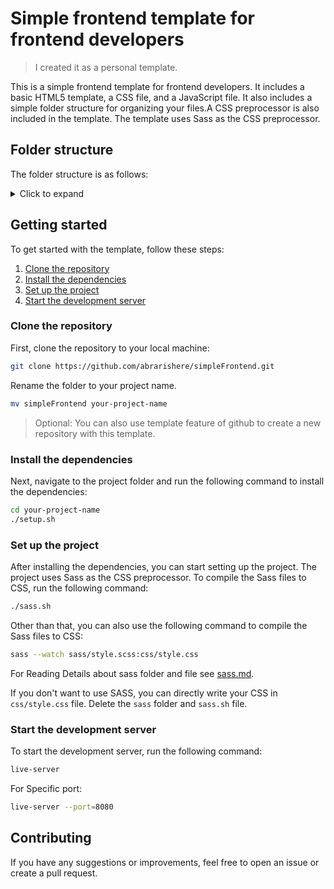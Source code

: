 # Simple frontend template for frontend developers

>I created it as a personal template.

This is a simple frontend template for frontend developers. It includes a basic HTML5 template, a CSS file, and a JavaScript file. It also includes a simple folder structure for organizing your files.A CSS preprocessor is also included in the template. The template uses Sass as the CSS preprocessor.

## Folder structure

The folder structure is as follows:
<details>
<summary>Click to expand</summary>

```
.
├── README.md
|── sass.md
├── css
│   ├── style.css
│   └── style.css.map
├── index.html
├── js
│   └── index.js
├── sass
│   ├── components
│   │   ├── _index.scss
│   │   └── header.scss
│   ├── style.scss
│   └── utils
│       ├── _index.scss
│       ├── functions.scss
│       ├── mediaqueries.scss
│       ├── mixins.scss
│       └── variables.scss
├── sass.sh
└── setup.sh

6 directories, 15 files
```
</details>

## Getting started

To get started with the template, follow these steps:

1. [Clone the repository](#clone-the-repository)
2. [Install the dependencies](#install-the-dependencies)
3. [Set up the project](#set-up-the-project)
4. [Start the development server](#start-the-development-server)


### Clone the repository
First, clone the repository to your local machine:

```bash
git clone https://github.com/abrarishere/simpleFrontend.git
```
Rename the folder to your project name.

```bash
mv simpleFrontend your-project-name
```



>Optional: You can also use template feature of github to create a new repository with this template.


### Install the dependencies
Next, navigate to the project folder and run the following command to install the dependencies:

```bash
cd your-project-name
./setup.sh
```

### Set up the project
After installing the dependencies, you can start setting up the project. The project uses Sass as the CSS preprocessor. To compile the Sass files to CSS, run the following command:

```bash
./sass.sh
```

Other than that, you can also use the following command to compile the Sass files to CSS:

```bash
sass --watch sass/style.scss:css/style.css
```

For Reading Details about sass folder and file see [sass.md](sass.md).

If you don't want to use SASS, you can directly write your CSS in `css/style.css` file. Delete the `sass` folder and `sass.sh` file. 

### Start the development server
To start the development server, run the following command:

```bash
live-server
```

For Specific port:

```bash
live-server --port=8080
```


## Contributing
If you have any suggestions or improvements, feel free to open an issue or create a pull request.
